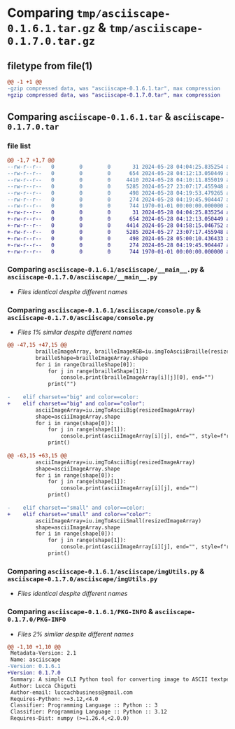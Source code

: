 # Comparing `tmp/asciiscape-0.1.6.1.tar.gz` & `tmp/asciiscape-0.1.7.0.tar.gz`

## filetype from file(1)

```diff
@@ -1 +1 @@
-gzip compressed data, was "asciiscape-0.1.6.1.tar", max compression
+gzip compressed data, was "asciiscape-0.1.7.0.tar", max compression
```

## Comparing `asciiscape-0.1.6.1.tar` & `asciiscape-0.1.7.0.tar`

### file list

```diff
@@ -1,7 +1,7 @@
--rw-r--r--   0        0        0       31 2024-05-28 04:04:25.835254 asciiscape-0.1.6.1/asciiscape/__init__.py
--rw-r--r--   0        0        0      654 2024-05-28 04:12:13.050449 asciiscape-0.1.6.1/asciiscape/__main__.py
--rw-r--r--   0        0        0     4410 2024-05-28 04:10:11.855019 asciiscape-0.1.6.1/asciiscape/console.py
--rw-r--r--   0        0        0     5285 2024-05-27 23:07:17.455948 asciiscape-0.1.6.1/asciiscape/imgUtils.py
--rw-r--r--   0        0        0      498 2024-05-28 04:19:53.479265 asciiscape-0.1.6.1/pyproject.toml
--rw-r--r--   0        0        0      274 2024-05-28 04:19:45.904447 asciiscape-0.1.6.1/README.md
--rw-r--r--   0        0        0      744 1970-01-01 00:00:00.000000 asciiscape-0.1.6.1/PKG-INFO
+-rw-r--r--   0        0        0       31 2024-05-28 04:04:25.835254 asciiscape-0.1.7.0/asciiscape/__init__.py
+-rw-r--r--   0        0        0      654 2024-05-28 04:12:13.050449 asciiscape-0.1.7.0/asciiscape/__main__.py
+-rw-r--r--   0        0        0     4414 2024-05-28 04:58:15.046752 asciiscape-0.1.7.0/asciiscape/console.py
+-rw-r--r--   0        0        0     5285 2024-05-27 23:07:17.455948 asciiscape-0.1.7.0/asciiscape/imgUtils.py
+-rw-r--r--   0        0        0      498 2024-05-28 05:00:10.436433 asciiscape-0.1.7.0/pyproject.toml
+-rw-r--r--   0        0        0      274 2024-05-28 04:19:45.904447 asciiscape-0.1.7.0/README.md
+-rw-r--r--   0        0        0      744 1970-01-01 00:00:00.000000 asciiscape-0.1.7.0/PKG-INFO
```

### Comparing `asciiscape-0.1.6.1/asciiscape/__main__.py` & `asciiscape-0.1.7.0/asciiscape/__main__.py`

 * *Files identical despite different names*

### Comparing `asciiscape-0.1.6.1/asciiscape/console.py` & `asciiscape-0.1.7.0/asciiscape/console.py`

 * *Files 1% similar despite different names*

```diff
@@ -47,15 +47,15 @@
         brailleImageArray, brailleImageRGB=iu.imgToAsciiBraille(resizedImageArray, threshold)
         brailleShape=brailleImageArray.shape
         for i in range(brailleShape[0]):
             for j in range(brailleShape[1]):
                 console.print(brailleImageArray[i][j][0], end="")
             print("")
             
-    elif charset=="big" and color==color:
+    elif charset=="big" and color=="color":
         asciiImageArray=iu.imgToAsciiBig(resizedImageArray)
         shape=asciiImageArray.shape
         for i in range(shape[0]):
             for j in range(shape[1]):
                 console.print(asciiImageArray[i][j], end="", style=f"rgb({resizedImageArray[i][j][0]},{resizedImageArray[i][j][1]},{resizedImageArray[i][j][2]})")
             print()
     
@@ -63,15 +63,15 @@
         asciiImageArray=iu.imgToAsciiBig(resizedImageArray)
         shape=asciiImageArray.shape
         for i in range(shape[0]):
             for j in range(shape[1]):
                 console.print(asciiImageArray[i][j], end="")
             print()
             
-    elif charset=="small" and color==color:
+    elif charset=="small" and color=="color":
         asciiImageArray=iu.imgToAsciiSmall(resizedImageArray)
         shape=asciiImageArray.shape
         for i in range(shape[0]):
             for j in range(shape[1]):
                 console.print(asciiImageArray[i][j], end="", style=f"rgb({resizedImageArray[i][j][0]},{resizedImageArray[i][j][1]},{resizedImageArray[i][j][2]})")
             print()
```

### Comparing `asciiscape-0.1.6.1/asciiscape/imgUtils.py` & `asciiscape-0.1.7.0/asciiscape/imgUtils.py`

 * *Files identical despite different names*

### Comparing `asciiscape-0.1.6.1/PKG-INFO` & `asciiscape-0.1.7.0/PKG-INFO`

 * *Files 2% similar despite different names*

```diff
@@ -1,10 +1,10 @@
 Metadata-Version: 2.1
 Name: asciiscape
-Version: 0.1.6.1
+Version: 0.1.7.0
 Summary: A simple CLI Python tool for converting image to ASCII textpe
 Author: Lucca Chiguti
 Author-email: luccachbusiness@gmail.com
 Requires-Python: >=3.12,<4.0
 Classifier: Programming Language :: Python :: 3
 Classifier: Programming Language :: Python :: 3.12
 Requires-Dist: numpy (>=1.26.4,<2.0.0)
```

